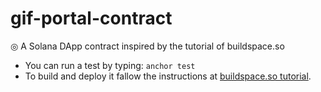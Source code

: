 # gif-portal-contract
◎ A Solana DApp contract inspired by the tutorial of buildspace.so
- You can run a test by typing: `anchor test`
- To build and deploy it fallow the instructions at [buildspace.so tutorial](https://buildspace.so/p/build-solana-web3-app/lessons/deploy-program-to-devnet).
